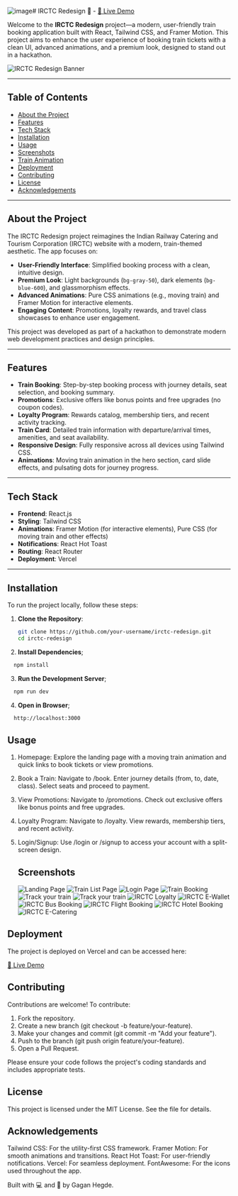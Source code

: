 ![image](https://github.com/user-attachments/assets/c120b3fe-3439-4355-b472-7d95f616ae00)# IRCTC Redesign 🚂 - [🔗 Live Demo](https://irctc-co-redesign.vercel.app/)

Welcome to the **IRCTC Redesign** project—a modern, user-friendly train booking application built with React, Tailwind CSS, and Framer Motion. This project aims to enhance the user experience of booking train tickets with a clean UI, advanced animations, and a premium look, designed to stand out in a hackathon.

![IRCTC Redesign Banner](https://via.placeholder.com/1200x400.png?text=IRCTC+Redesign+Banner)

---

## Table of Contents

- [About the Project](#about-the-project)
- [Features](#features)
- [Tech Stack](#tech-stack)
- [Installation](#installation)
- [Usage](#usage)
- [Screenshots](#screenshots)
- [Train Animation](#train-animation)
- [Deployment](#deployment)
- [Contributing](#contributing)
- [License](#license)
- [Acknowledgements](#acknowledgements)

---

## About the Project

The IRCTC Redesign project reimagines the Indian Railway Catering and Tourism Corporation (IRCTC) website with a modern, train-themed aesthetic. The app focuses on:

- **User-Friendly Interface**: Simplified booking process with a clean, intuitive design.
- **Premium Look**: Light backgrounds (`bg-gray-50`), dark elements (`bg-blue-600`), and glassmorphism effects.
- **Advanced Animations**: Pure CSS animations (e.g., moving train) and Framer Motion for interactive elements.
- **Engaging Content**: Promotions, loyalty rewards, and travel class showcases to enhance user engagement.

This project was developed as part of a hackathon to demonstrate modern web development practices and design principles.

---

## Features

- **Train Booking**: Step-by-step booking process with journey details, seat selection, and booking summary.
- **Promotions**: Exclusive offers like bonus points and free upgrades (no coupon codes).
- **Loyalty Program**: Rewards catalog, membership tiers, and recent activity tracking.
- **Train Card**: Detailed train information with departure/arrival times, amenities, and seat availability.
- **Responsive Design**: Fully responsive across all devices using Tailwind CSS.
- **Animations**: Moving train animation in the hero section, card slide effects, and pulsating dots for journey progress.

---

## Tech Stack

- **Frontend**: React.js
- **Styling**: Tailwind CSS
- **Animations**: Framer Motion (for interactive elements), Pure CSS (for moving train and other effects)
- **Notifications**: React Hot Toast
- **Routing**: React Router
- **Deployment**: Vercel

---

## Installation

To run the project locally, follow these steps:

1. **Clone the Repository**:

   ```bash
   git clone https://github.com/your-username/irctc-redesign.git
   cd irctc-redesign
   ```

2. **Install Dependencies**;

```bash
  npm install
```

3. **Run the Development Server**;

```bash
  npm run dev

```

4. **Open in Browser**;

```bash
  http://localhost:3000

```

## Usage

1. Homepage: Explore the landing page with a moving train animation and quick links to book tickets or view promotions.
2. Book a Train:
   Navigate to /book.
   Enter journey details (from, to, date, class).
   Select seats and proceed to payment.
3. View Promotions:
   Navigate to /promotions.
   Check out exclusive offers like bonus points and free upgrades.
4. Loyalty Program:
   Navigate to /loyalty.
   View rewards, membership tiers, and recent activity.
5. Login/Signup:
   Use /login or /signup to access your account with a split-screen design.

   ## Screenshots

   ![Landing Page](![image](https://github.com/user-attachments/assets/a300568b-2e41-4bf1-9757-10a274d4414a)
)
   ![Train List Page](![image](https://github.com/user-attachments/assets/a129f338-687e-4a9d-ac21-f28ae423ecfd)
)
   ![Login Page](![image](https://github.com/user-attachments/assets/623e9795-b85c-4dda-9022-d31959e5987e)
)
   ![Train Booking](![image](https://github.com/user-attachments/assets/67ec01e2-6a23-4e30-9d0a-44941f4e3e3c)
)
   ![Track your train](![image](https://github.com/user-attachments/assets/415e7cfa-e001-4f57-9441-c5d546e21f02)
)
   ![Track your train](![image](https://github.com/user-attachments/assets/107c982a-de41-48c7-b99c-5970ed1d2c6e)
)
   ![IRCTC Loyalty](![image](https://github.com/user-attachments/assets/92ba394b-4230-4445-bb2e-210387d7f354)
)
   ![IRCTC E-Wallet](![image](https://github.com/user-attachments/assets/4a9acda9-6f5e-46de-b96d-ba806338edf5)
)
   ![IRCTC Bus Booking](![image](https://github.com/user-attachments/assets/98adfeb0-dfc3-4097-bd85-e2b2ccd6b46f)
)
   ![IRCTC Flight Booking](![image](https://github.com/user-attachments/assets/cdec287b-625e-496f-9745-2b42efc2faf1)
)
   ![IRCTC Hotel Booking](![image](https://github.com/user-attachments/assets/60cde5ce-b17d-41fc-98e8-b184ec61c856)
)
    ![IRCTC E-Catering](![image](https://github.com/user-attachments/assets/78dea032-b26e-49df-87be-c1c71aeac386)
)
   
## Deployment

The project is deployed on Vercel and can be accessed here:

[🔗 Live Demo](https://irctc-co-redesign.vercel.app/)

## Contributing

Contributions are welcome! To contribute:

1.  Fork the repository.
2.  Create a new branch (git checkout -b feature/your-feature).
3.  Make your changes and commit (git commit -m "Add your feature").
4.  Push to the branch (git push origin feature/your-feature).
5.  Open a Pull Request.

Please ensure your code follows the project's coding standards and includes appropriate tests.

## License

This project is licensed under the MIT License. See the file for details.

## Acknowledgements

Tailwind CSS: For the utility-first CSS framework.
Framer Motion: For smooth animations and transitions.
React Hot Toast: For user-friendly notifications.
Vercel: For seamless deployment.
FontAwesome: For the icons used throughout the app.

Built with 💻 and 🚂 by Gagan Hegde.
